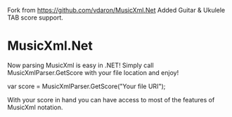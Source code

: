 Fork from https://github.com/vdaron/MusicXml.Net
Added Guitar & Ukulele TAB score support.

MusicXml.Net
============

Now parsing MusicXml is easy in .NET! Simply call MusicXmlParser.GetScore with your file location and enjoy!

var score = MusicXmlParser.GetScore("Your file URI");

With your score in hand you can have access to most of the features of MusicXml notation.
